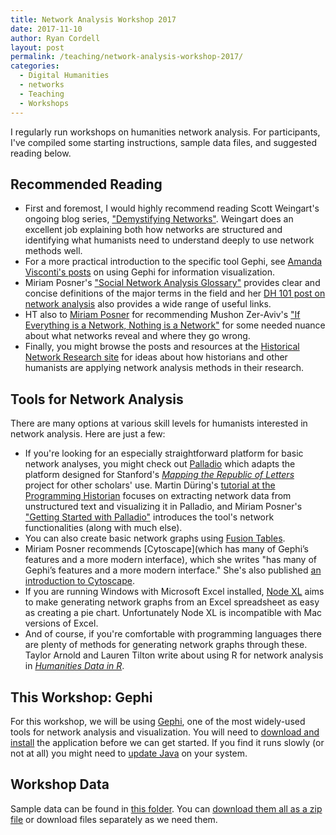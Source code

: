 ```yaml
---
title: Network Analysis Workshop 2017
date: 2017-11-10
author: Ryan Cordell
layout: post
permalink: /teaching/network-analysis-workshop-2017/
categories:
  - Digital Humanities
  - networks
  - Teaching
  - Workshops
---
```


I regularly run workshops on humanities network analysis. For participants, I've compiled some starting instructions, sample data files, and suggested reading below. 

## Recommended Reading

+ First and foremost, I would highly recommend reading Scott Weingart's ongoing blog series, ["Demystifying Networks"](http://scottbot.net/tag/networks-demystified/). Weingart does an excellent job explaining both how networks are structured and identifying what humanists need to understand deeply to use network methods well.
+ For a more practical introduction to the specific tool Gephi, see [Amanda Visconti's posts](http://literaturegeek.com/tag/gephi/) on using Gephi for information visualization.
+ Miriam Posner's ["Social Network Analysis Glossary"](https://github.com/miriamposner/network_analysis_workshop/blob/master/Social%20Network%20Analysis%20Glossary.docx?raw=true) provides clear and concise definitions of the major terms in the field and her [DH 101 post on network analysis](http://miriamposner.com/classes/dh101f16/tutorials-guides/data-visualization/network-analysis/) also provides a wide range of useful links.
+ HT also to [Miriam Posner](https://twitter.com/miriamkp/status/726054913520730116) for recommending Mushon Zer-Aviv's ["If Everything is a Network, Nothing is a Network"](http://visualisingadvocacy.org/blog/if-everything-network-nothing-network) for some needed nuance about what networks reveal and where they go wrong.
+ Finally, you might browse the posts and resources at the [Historical Network Research site](http://historicalnetworkresearch.org/) for ideas about how historians and other humanists are applying network analysis methods in their research.


## Tools for Network Analysis
There are many options at various skill levels for humanists interested in network analysis. Here are just a few:

+ If you're looking for an especially straightforward platform for basic network analyses, you might check out [Palladio](http://hdlab.stanford.edu/projects/palladio/) which adapts the platform designed for Stanford's [*Mapping the Republic of Letters*](http://republicofletters.stanford.edu/) project for other scholars' use. Martin Düring's [tutorial at the Programming Historian](http://programminghistorian.org/lessons/creating-network-diagrams-from-historical-sources) focuses on extracting network data from unstructured text and visualizing it in Palladio, and Miriam Posner's ["Getting Started with Palladio"](http://miriamposner.com/blog/getting-started-with-palladio/) introduces the tool's network functionalities (along with much else). 
+ You can also create basic network graphs using [Fusion Tables](https://support.google.com/fusiontables/answer/2566732?hl=en).
+ Miriam Posner recommends [Cytoscape](which has many of Gephi’s features and a more modern interface), which she writes "has many of Gephi’s features and a more modern interface." She's also published [an introduction to Cytoscape](https://github.com/miriamposner/cytoscape_tutorials).  
+ If you are running Windows with Microsoft Excel installed, [Node XL](https://nodexl.codeplex.com/) aims to make generating network graphs from an Excel spreadsheet as easy as creating a pie chart. Unfortunately Node XL is incompatible with Mac versions of Excel.
+ And of course, if you're comfortable with programming languages there are plenty of methods for generating network graphs through these. Taylor Arnold and Lauren Tilton write about using R for network analysis in [*Humanities Data in R*](http://www.springer.com/us/book/9783319207018).


## This Workshop: Gephi
For this workshop, we will be using [Gephi](http://gephi.github.io/), one of the most widely-used tools for network analysis and visualization. You will need to [download and install](http://gephi.github.io/users/download/) the application before we can get started. If you find it runs slowly (or not at all) you might need to [update Java](https://java.com/en/download/) on your system.

## Workshop Data
Sample data can be found in [this folder](https://www.dropbox.com/sh/vov4yx855zjcjz3/AAD_oCHSVStfEZVvNoJ-eLYKa?dl=0). You can [download them all as a zip file](https://www.dropbox.com/s/ju4zbmsi3bfb1n1/GephiWorkshopFiles.zip?dl=0) or download files separately as we need them. 

<!--The packet includes:
<ol>
+ A pre-made Gephi file drawn from <a href="https://www.dropbox.com/s/506op57abk069te/Hamlet.gephi?dl=0">Shakespeare's play <em>Hamlet</em></a>.
+ A <a href="https://www.dropbox.com/s/vjbexa16w24lhiw/participants1789_thru_1793.csv?dl=0">nodes list file</a> from the <a href="http://republicofletters.stanford.edu/" target="_blank">Mapping the Republic of Letters</a> project.
+ An <a href="https://www.dropbox.com/s/qzl4ht8irlvcuxb/letters1789_thru_1793.csv?dl=0">edges list file</a> from the <a href="http://republicofletters.stanford.edu/" target="_blank">Mapping the Republic of Letters</a> project.
+ A <a href="https://www.dropbox.com/s/selt1fd9grl3jkz/pairwise_1856-1860_uniq.txt?dl=0">sample dataset</a> from the <a href="http://viraltexts.org/" target="_blank">Viral Texts Project</a>.
</ol>-->